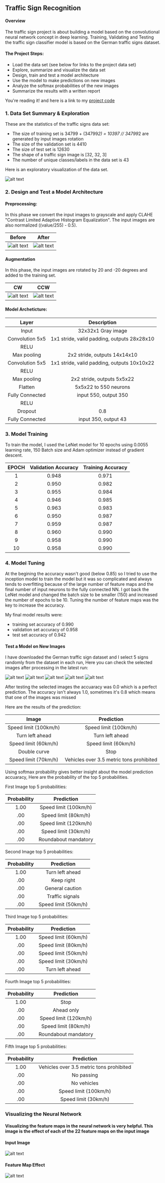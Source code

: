 ## Traffic Sign Recognition 

#### Overview

The traffic sign project is about building a model based on the convolutional neural network concept in deep learning. Training, Validating and Testing the traffic sign classifier model is based on the German traffic signs dataset. 

#### The Project Steps:
* Load the data set (see below for links to the project data set)
* Explore, summarize and visualize the data set
* Design, train and test a model architecture
* Use the model to make predictions on new images
* Analyze the softmax probabilities of the new images
* Summarize the results with a written report 

You're reading it! and here is a link to my [project code](https://github.com/AhmedMYassin/Traffic-Sign-Classifier/blob/master/Traffic_Sign_Classifier.ipynb)

### 1. Data Set Summary & Exploration

These are the statistics of the traffic signs data set:

* The size of training set is 34799 + (34799*2) = 10397 // 34799*2 are generated by input images rotation
* The size of the validation set is 4410
* The size of test set is 12630
* The shape of a traffic sign image is [32, 32, 3]
* The number of unique classes/labels in the data set is 43

Here is an exploratory visualization of the data set.

![alt text](https://github.com/AhmedMYassin/Traffic-Sign-Classifier/blob/master/examples/plot_hist.png)

### 2. Design and Test a Model Architecture

#### Preprocessing: 
In this phase we convert the input images to grayscale and apply CLAHE "Contrast Limited Adaptive Histogram Equalization". The input images are also normalized ((value/255) - 0.5).

| Before			        |     After	        					| 
|:---------------------:|:---------------------------------------------:| 
| ![alt text](https://github.com/AhmedMYassin/Traffic-Sign-Classifier/blob/master/examples/dataset_ex_before.png)         		| ![alt text](https://github.com/AhmedMYassin/Traffic-Sign-Classifier/blob/master/examples/dataset_ex_After.png)   							| 

#### Augmentation
In this phase, the input images are rotated by 20 and -20 degrees and added to the training set.

| CW			        |     CCW	        					| 
|:---------------------:|:---------------------------------------------:| 
| ![alt text](https://github.com/AhmedMYassin/Traffic-Sign-Classifier/blob/master/examples/dataset_ro_after_cw.png)         		| ![alt text](https://github.com/AhmedMYassin/Traffic-Sign-Classifier/blob/master/examples/dataset_ro_after_ccw.png)   							| 

#### Model Archeticture:

| Layer         		|     Description	        					| 
|:---------------------:|:---------------------------------------------:| 
| Input         		| 32x32x1 Gray image   							| 
| Convolution 5x5     	| 1x1 stride, valid padding, outputs 28x28x10 	|
| RELU					|												|
| Max pooling	      	| 2x2 stride,  outputs 14x14x10 				|
| Convolution 5x5     	| 1x1 stride, valid padding, outputs 10x10x22 	|
| RELU					|												|
| Max pooling	      	| 2x2 stride,  outputs 5x5x22 				| 
| Flatten     	| 5x5x22 to 550 neurons 	|
| Fully Connected     	| input 550, output 350 	|
| RELU					|												|
| Dropout					|	0.8											|
| Fully Connected     	| input 350, output 43 |	 


### 3. Model Training

To train the model, I used the LeNet model for 10 epochs using 0.0055 learning rate, 150 Batch size and Adam optimizer instead of gradient descent.

| EPOCH         		|     Validation Accuracy	        					|      Training Accuracy	        					| 
|:---------------------:|:---------------------------------------------:|:---------------------------------------------:| 
| 1	      	| 0.948 				| 0.971 				|
| 2	      	| 0.950 				| 0.982 				|
| 3	      	| 0.955 				| 0.984 				|
| 4	      	| 0.946 				| 0.985 				|
| 5	      	| 0.963 				| 0.983 				|
| 6	      	| 0.950 				| 0.987 				|
| 7	      	| 0.959 				| 0.987 				|
| 8	      	| 0.960 				| 0.990 				|
| 9	      	| 0.958 				| 0.990 				|
| 10	      	| 0.958 				| 0.990 				|

### 4. Model Tuning
At the begining the accuracy wasn't good (below 0.85) so I tried to use the inception model to train the model but it was so complicated and always tends to overfitting because of the large number of feature maps and the final number of input neurons to the fully connected NN. I got back the LeNet model and changed the batch size to be smaller (150) and increased the number of epochs to be 10. Tuning the number of feature maps was the key to increase the accuracy.

My final model results were:
* training set accuracy of 0.990
* validation set accuracy of 0.958 
* test set accuracy of 0.942
 

#### Test a Model on New Images

I have downloaded the German traffic sign dataset and I select 5 signs randomly from the dataset in each run, Here you can check the selected images after processing in the latest run:

![alt text](https://github.com/AhmedMYassin/Traffic-Sign-Classifier/blob/master/examples/DE_image0.png) ![alt text](https://github.com/AhmedMYassin/Traffic-Sign-Classifier/blob/master/examples/DE_image1.png) ![alt text](https://github.com/AhmedMYassin/Traffic-Sign-Classifier/blob/master/examples/DE_image2.png) 
![alt text](https://github.com/AhmedMYassin/Traffic-Sign-Classifier/blob/master/examples/DE_image3.png) ![alt text](https://github.com/AhmedMYassin/Traffic-Sign-Classifier/blob/master/examples/DE_image4.png)

After testing the selected images the accuaracy was 0.0 which is a perfect prediction. The accuracy isn't always 1.0, sometimes it's 0.8 which means that one of the images was missed

Here are the results of the prediction:

| Image			        |     Prediction	        					| 
|:---------------------:|:---------------------------------------------:| 
| Speed limit (100km/h)      		| Speed limit (100km/h)   									| 
| Turn left ahead     			| Turn left ahead 										|
| Speed limit (60km/h)					| Speed limit (60km/h)											|
| Double curve	      		| Stop					 				|
| Speed limit (70km/h)			| Vehicles over 3.5 metric tons prohibited      							|

Using softmax probability gives better insight about the model prediction accuaracy, Here are the probability of the top 5 probabilities.

First Image top 5 probabilities:

| Probability         	|     Prediction	        					| 
|:---------------------:|:---------------------------------------------:| 
| 1.00         			| Speed limit (100km/h)   									| 
| .00     				| Speed limit (80km/h) 										|
| .00					| Speed limit (120km/h)											|
| .00	      			| Speed limit (30km/h)					 				|
| .00				    | Roundabout mandatory      							|

Second Image top 5 probabilities:

| Probability         	|     Prediction	        					| 
|:---------------------:|:---------------------------------------------:| 
| 1.00         			| Turn left ahead  									| 
| .00     				| Keep right 										|
| .00					| General caution											|
| .00	      			| Traffic signals					 				|
| .00				    | Speed limit (50km/h)      							|

Third Image top 5 probabilities:

| Probability         	|     Prediction	        					| 
|:---------------------:|:---------------------------------------------:| 
| 1.00         			| Speed limit (60km/h)  									| 
| .00     				| Speed limit (80km/h) 										|
| .00					| Speed limit (50km/h)											|
| .00	      			| Speed limit (30km/h)					 				|
| .00				    | Turn left ahead      							|

Fourth Image top 5 probabilities:

| Probability         	|     Prediction	        					| 
|:---------------------:|:---------------------------------------------:| 
| 1.00         			| Stop  									| 
| .00     				| Ahead only 										|
| .00					| Speed limit (120km/h)											|
| .00	      			| Speed limit (80km/h)					 				|
| .00				    | Roundabout mandatory      							|

Fifth Image top 5 probabilities:

| Probability         	|     Prediction	        					| 
|:---------------------:|:---------------------------------------------:| 
| 1.00         			| Vehicles over 3.5 metric tons prohibited  									| 
| .00     				| No passing 										|
| .00					| No vehicles											|
| .00	      			| Speed limit (100km/h)					 				|
| .00				    | Speed limit (30km/h)      							|


### Visualizing the Neural Network
#### Visualizing the feature maps in the neural network is very helpful. This image is the effect of each of the 22 feature maps on the input image
#### Input Image
![alt text](https://github.com/AhmedMYassin/Traffic-Sign-Classifier/blob/master/examples/visualization_image.png)
#### Feature Map Effect
![alt text](https://github.com/AhmedMYassin/Traffic-Sign-Classifier/blob/master/examples/visualization.png)



